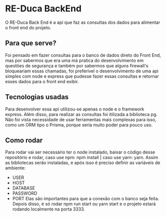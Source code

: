 # RE-Duca BackEnd

O RE-Duca Back End é a api que faz as consultas dos dados para alimentar o front end do projeto.

## Para que serve?

Foi pensado em fazer consultas para o banco de dados direto do Front End, mas por sabermos que era uma má pratica do desenvolvimento em questões de segurança e também por sabermos que alguns firewall's bloqueariam essas chamadas, foi preferível o desenvolvimento de uma api simples com node e express que pudesse fazer essas consultas e retornar esses dados para o front end exibir.

## Tecnologias usadas

Para desenvolver essa api utilizou-se apenas o node e o framework express. Além disso, para realizar as consultas foi itilizada a biblioteca pg. Não foi vista necessidade de usar ferramentas mais complexas para isso, como um ORM tipo o Prisma, porque seria muito poder para pouco uso.

## Como rodar

Para rodar vai ser necessário ter o node instalado, baixar o código desse repositório e rodar, caso use npm: npm install | caso use yarn: yarn. Assim as bibliotecas serão instaladas, e após isso é preciso definir as variáveis de ambiente:
- USER
- HOST
- DATABASE
- PASSWORD
- PORT
Elas são importantes para que a conexão com o banco seja feita. Depois disso, é só rodar npm run start ou yarn start e o projeto estará rodando localmente na porta 3333.
